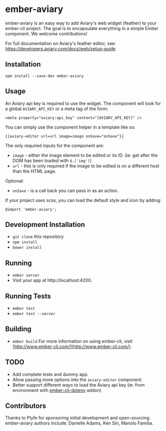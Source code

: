 # ember-aviary

ember-aviary is an easy way to add Aviary's web widget (feather) to your ember-cli project. The goal is to encapsulate everything in a simple Ember component. We welcome contributions!

For full documentation on Aviary's feather editor, see: https://developers.aviary.com/docs/web/setup-guide

## Installation

`npm install --save-dev ember-aviary`

## Usage

An Aviary api key is required to use the widget. The component will look for a global `AVIARY_API_KEY` or a meta tag of the form:  

```
<meta property="aviary:api_key" content="[AVIARY_API_KEY]" />
```

You can simply use the component helper in a template like so:


```
{{aviary-editor url=url image=image onSave="onSave"}}
```

The only required inputs for the component are:

* `image` - either the image element to be edited or its ID. (ie: get after the DOM has been loaded with `$.('img')`)
* `url` - this is only required if the image to be edited is on a different host than the HTML page.

Optional:

* `onSave` - is a call back you can pass in as an action.


If your project uses scss, you can load the default style and icon by adding:

```
@import 'ember-aviary';
```

## Development Installation

* `git clone` this repository
* `npm install`
* `bower install`

## Running

* `ember server`
* Visit your app at http://localhost:4200.

## Running Tests

* `ember test`
* `ember test --server`

## Building

* `ember build`
For more information on using ember-cli, visit [http://www.ember-cli.com/](http://www.ember-cli.com/).

## TODO

* Add complete tests and dummy app.
* Allow passing more options into the `aviary-editor` component.
* Better support different ways to load the Aviary api key (ie: from environment with [ember-cli-dotenv](https://github.com/fivetanley/ember-cli-dotenv) addon)

## Contributors

Thanks to Plyfe for sponsoring initial development and open-sourcing. ember-aviary authors include: Danielle Adams, Ken Sin, Manolo Familia.
